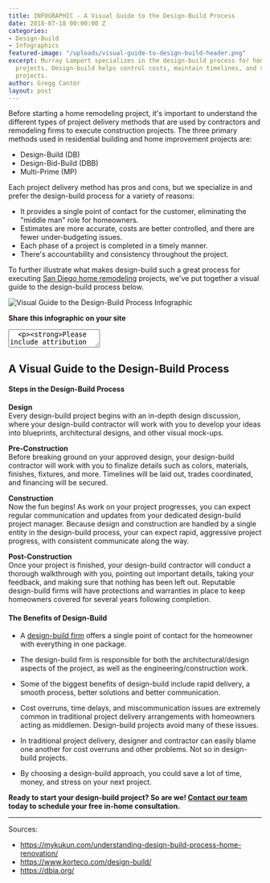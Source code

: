 ```yaml
---
title: INFOGRAPHIC - A Visual Guide to the Design-Build Process
date: 2018-07-18 00:00:00 Z
categories:
- Design-Build
- Infographics
featured-image: "/uploads/visual-guide-to-design-build-header.png"
excerpt: Murray Lampert specializes in the design-build process for home remodeling
  projects. Design-build helps control costs, maintain timelines, and streamline remodeling
  projects.
author: Gregg Cantor
layout: post
---
```


Before starting a home remodeling project, it's important to understand the different types of project delivery methods that are used by contractors and remodeling firms to execute construction projects. The three primary methods used in residential building and home improvement projects are:

- Design-Build (DB)
- Design-Bid-Build (DBB)
- Multi-Prime (MP)

Each project delivery method has pros and cons, but we specialize in and prefer the design-build process for a variety of reasons:

- It provides a single point of contact for the customer, eliminating the "middle man" role for homeowners.
- Estimates are more accurate, costs are better controlled, and there are fewer under-budgeting issues.
- Each phase of a project is completed in a timely manner.
- There's accountability and consistency throughout the project.

To further illustrate what makes design-build such a great process for executing [San Diego home remodeling](/san-diego-home-remodel-services) projects, we've put together a visual guide to the design-build process below.

![Visual Guide to the Design-Build Process Infographic](/uploads/infographic-visual-guide-to-design-build.png "{{ page.title }}")

**Share this infographic on your site**
<textarea>
  <p><strong>Please include attribution to <a href="http://www.murraylampert.com/">Murray Lampert Design, Build, Remodel</a> with this infographic.</strong></p><p><a href="http://www.murraylampert.com/infographic-visual-guide-to-the-design-build-process/"><img src="http://www.murraylampert.com/uploads/infographic-visual-guide-to-design-build.png" alt="visual guide to the design-build process infographic" title="{{ page.title }}" width="802" height="4909" border="0" /></a></p>
</textarea>

## A Visual Guide to the Design-Build Process

#### Steps in the Design-Build Process

**Design**  
Every design-build project begins with an in-depth design discussion, where your design-build contractor will work with you to develop your ideas into blueprints, architectural designs, and other visual mock-ups.

**Pre-Construction**  
Before breaking ground on your approved design, your design-build contractor will work with you to finalize details such as colors, materials, finishes, fixtures, and more. Timelines will be laid out, trades coordinated, and financing will be secured.

**Construction**  
Now the fun begins! As work on your project progresses, you can expect regular communication and updates from your dedicated design-build project manager. Because design and construction are handled by a single entity in the design-build process, your can expect rapid, aggressive project progress, with consistent communicate along the way.

**Post-Construction**  
Once your project is finished, your design-build contractor will conduct a thorough walkthrough with you, pointing out important details, taking your feedback, and making sure that nothing has been left out. Reputable design-build firms will have protections and warranties in place to keep homeowners covered for several years following completion.

#### The Benefits of Design-Build

- A [design-build firm](/san-diego-design-build-contractors) offers a single point of contact for the homeowner with everything in one package.

- The design-build firm is responsible for both the architectural/design aspects of the project, as well as the engineering/construction work.

- Some of the biggest benefits of design-build include rapid delivery, a smooth process, better solutions and better communication.

- Cost overruns, time delays, and miscommunication issues are extremely common in traditional project delivery arrangements with homeowners acting as middlemen. Design-build projects avoid many of these issues.

- In traditional project delivery, designer and contractor can easily blame one another for cost overruns and other problems. Not so in design-build projects.

- By choosing a design-build approach, you could save a lot of time, money, and stress on your next project.

**Ready to start your design-build project? So are we! [Contact our team](#quick-contact) today to schedule your free in-home consultation.**

---

Sources:
- https://mykukun.com/understanding-design-build-process-home-renovation/
- https://www.korteco.com/design-build/
- https://dbia.org/

